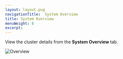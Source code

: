 ```yaml
---
layout: layout.pug
navigationTitle:  System Overview
title: System Overview
menuWeight: 8
excerpt:
---
```


View the cluster details from the **System Overview** tab.

![Overview](/1.9/img/system-overview.png)
